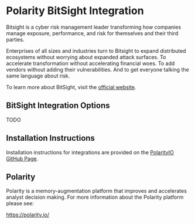 # Polarity BitSight Integration

Bitsight is a cyber risk management leader transforming how companies manage exposure, performance, and risk for themselves and their third parties.

Enterprises of all sizes and industries turn to Bitsight to expand distributed ecosystems without worrying about expanded attack surfaces. To accelerate transformation without accelerating financial woes. To add vendors without adding their vulnerabilities. And to get everyone talking the same language about risk.

To learn more about BitSight, visit the [official website](https://www.bitsight.com/about/about-us).

## BitSight Integration Options
TODO
## Installation Instructions

Installation instructions for integrations are provided on the [PolarityIO GitHub Page](https://polarityio.github.io/).

## Polarity

Polarity is a memory-augmentation platform that improves and accelerates analyst decision making. For more information about the Polarity platform please see:

https://polarity.io/
